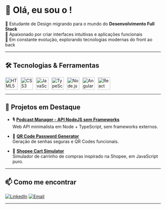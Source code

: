 # 👋 Olá, eu sou o <Gustavo>!

🎨 Estudante de Design migrando para o mundo do **Desenvolvimento Full Stack**  
🚀 Apaixonado por criar interfaces intuitivas e aplicações funcionais  
🎯 Em constante evolução, explorando tecnologias modernas do front ao back

---

## 🛠️ Tecnologias & Ferramentas

<div style="display: flex; flex-wrap: wrap; gap: 10px;">

<img src="https://cdn.jsdelivr.net/gh/devicons/devicon/icons/html5/html5-original.svg" height="40" alt="HTML5"/>
<img src="https://cdn.jsdelivr.net/gh/devicons/devicon/icons/css3/css3-original.svg" height="40" alt="CSS3"/>
<img src="https://cdn.jsdelivr.net/gh/devicons/devicon/icons/javascript/javascript-original.svg" height="40" alt="JavaScript"/>
<img src="https://cdn.jsdelivr.net/gh/devicons/devicon/icons/typescript/typescript-original.svg" height="40" alt="TypeScript"/>
<img src="https://cdn.jsdelivr.net/gh/devicons/devicon/icons/nodejs/nodejs-original.svg" height="40" alt="Node.js"/>
<img src="https://cdn.jsdelivr.net/gh/devicons/devicon/icons/angularjs/angularjs-original.svg" height="40" alt="Angular"/>
<img src="https://cdn.jsdelivr.net/gh/devicons/devicon/icons/react/react-original.svg" height="40" alt="React"/>

</div>

---

## 💼 Projetos em Destaque

- 🎙️ [**Podcast Manager - API NodeJS sem Frameworks**](https://github.com/gustavoSilvaDev-exe/PROJECT-node-ts-webapi-without-frameworks-podcast-menager)  
  Web API minimalista em Node + TypeScript, sem frameworks externos.

- 🔐 [**QR Code Password Generator**](https://github.com/gustavoSilvaDev-exe/PROJECT-qr-code-password-generator)  
  Geração de senhas seguras e QR Codes funcionais.

- 🛒 [**Shopee Cart Simulator**](https://github.com/gustavoSilvaDev-exe/PROJECT-shopee-cart-simulator)  
  Simulador de carrinho de compras inspirado na Shopee, em JavaScript puro.

---

## 📫 Como me encontrar

[![LinkedIn](https://img.shields.io/badge/-LinkedIn-0A66C2?style=flat&logo=linkedin&logoColor=white)](https://www.linkedin.com/in/gustavosilvadev/)
[![Email](https://img.shields.io/badge/-Email-D14836?style=flat&logo=gmail&logoColor=white)](mailto:gugahenriquebatista@gmail.com)

---

<!-- Opcional -->
<!-- ![GitHub Stats](https://github-readme-stats.vercel.app/api?username=gustavoSilvaDev-exe&show_icons=true&theme=tokyonight) -->

